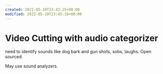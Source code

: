 ```yaml
---
created: 2022-05-10T23:43:25+08:00
modified: 2022-05-10T23:45:18+08:00
---
```


# Video Cutting with audio categorizer

need to identify sounds like dog bark and gun shots, sobs, laughs. Open sourced.

May use sound analyzers.
